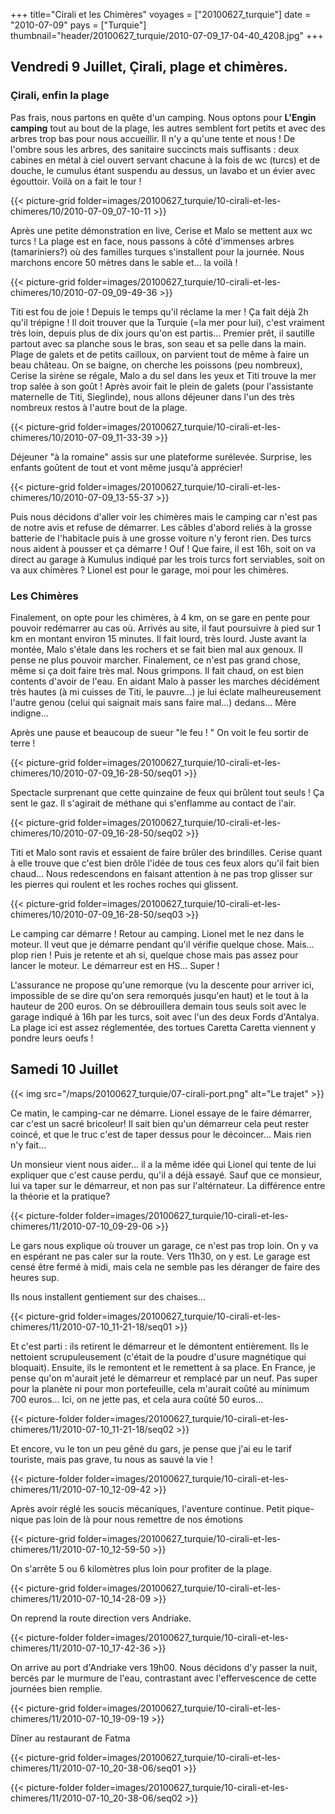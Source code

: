 +++
title="Cirali et les Chimères"
voyages = ["20100627_turquie"]
date = "2010-07-09"
pays = ["Turquie"]
thumbnail="header/20100627_turquie/2010-07-09_17-04-40_4208.jpg"
+++



## Vendredi 9 Juillet, Çirali, plage et chimères.

### Çirali, enfin la plage

Pas frais, nous partons en quête d'un camping. Nous optons pour **L'Engin camping** tout au bout de la plage, les autres semblent fort petits et avec des arbres trop bas pour nous accueillir. Il n'y a qu'une tente et nous ! De l'ombre sous les arbres, des sanitaire succincts mais suffisants : deux cabines en métal à ciel ouvert servant chacune à la fois de wc (turcs) et de douche, le cumulus étant suspendu au dessus, un lavabo et un évier avec égouttoir. Voilà on a fait le tour ! 

{{< picture-grid folder=images/20100627_turquie/10-cirali-et-les-chimeres/10/2010-07-09_07-10-11 >}}

Après une petite démonstration en live, Cerise et Malo se mettent aux wc turcs ! La plage est en face, nous passons à côté d'immenses arbres (tamariniers?) où des familles turques s'installent pour la journée. Nous marchons encore 50 mètres dans le sable et... la voilà !

{{< picture-grid folder=images/20100627_turquie/10-cirali-et-les-chimeres/10/2010-07-09_09-49-36 >}}

Titi est fou de joie ! Depuis le temps qu'il réclame la mer ! Ça fait déjà 2h qu'il trépigne ! Il doit trouver que la Turquie (=la mer pour lui), c'est vraiment très loin, depuis plus de dix jours qu'on est partis... Premier prêt, il sautille partout avec sa planche sous le bras, son seau et sa pelle dans la main. Plage de galets et de petits cailloux, on parvient tout de même à faire un beau château. On se baigne, on cherche les poissons (peu nombreux), Cerise la sirène se régale, Malo a du sel dans les yeux et Titi trouve la mer trop salée à son goût ! Après avoir fait le plein de galets (pour l'assistante maternelle de Titi, Sieglinde), nous allons déjeuner dans l'un des très nombreux restos	 à l'autre bout de la plage. 

{{< picture-grid folder=images/20100627_turquie/10-cirali-et-les-chimeres/10/2010-07-09_11-33-39 >}}

Déjeuner "à la romaine" assis sur une plateforme surélevée. Surprise, les enfants goûtent de tout et vont même jusqu'à apprécier! 

{{< picture-grid folder=images/20100627_turquie/10-cirali-et-les-chimeres/10/2010-07-09_13-55-37 >}}

Puis nous décidons d'aller voir les chimères mais le camping car n'est pas de notre avis et refuse de démarrer. Les câbles d'abord reliés à la grosse batterie de l'habitacle puis à une grosse voiture n'y feront rien. Des turcs nous aident à pousser et ça démarre ! Ouf ! Que faire, il est 16h, soit on va direct au garage à Kumulus indiqué par les trois turcs fort serviables, soit on va aux chimères ? Lionel est pour le garage, moi pour les chimères.

### Les Chimères

Finalement, on opte pour les chimères, à 4 km, on se gare en pente pour pouvoir redémarrer au cas où. Arrivés au site, il faut poursuivre à pied sur 1 km en montant environ 15 minutes. Il fait lourd, très lourd. Juste avant la montée, Malo s'étale dans les rochers et se fait bien mal aux genoux. Il pense ne plus pouvoir marcher. Finalement, ce n'est pas grand chose, même si ça doit faire très mal. Nous grimpons. Il fait chaud, on est bien contents d'avoir de l'eau. En aidant Malo à passer les marches décidément très hautes (à mi cuisses de Titi, le pauvre...) je lui éclate malheureusement l'autre genou (celui qui saignait mais sans faire mal...) dedans... Mère indigne... 


Après une pause et beaucoup de sueur "le feu ! " On voit le feu sortir de terre ! 

{{< picture-grid folder=images/20100627_turquie/10-cirali-et-les-chimeres/10/2010-07-09_16-28-50/seq01 >}}

Spectacle surprenant que cette quinzaine de feux qui brûlent tout seuls ! Ça sent le gaz. Il s'agirait de méthane qui s'enflamme au contact de l'air. 

{{< picture-grid folder=images/20100627_turquie/10-cirali-et-les-chimeres/10/2010-07-09_16-28-50/seq02 >}}

Titi et Malo sont ravis et essaient de faire brûler des brindilles. Cerise quant à elle trouve que c'est bien drôle l'idée de tous ces feux alors qu'il fait bien chaud... Nous redescendons en faisant attention à ne pas trop glisser sur les pierres qui roulent et les roches roches qui glissent.

{{< picture-grid folder=images/20100627_turquie/10-cirali-et-les-chimeres/10/2010-07-09_16-28-50/seq03 >}}

Le camping car démarre ! Retour au camping. Lionel met le nez dans le moteur. Il veut que je démarre pendant qu'il vérifie quelque chose. Mais... plop rien ! Puis je retente et ah si, quelque chose mais pas assez pour lancer le moteur. Le démarreur est en HS... Super ! 

L'assurance ne propose qu'une remorque (vu la descente pour arriver ici, impossible de se dire qu'on sera remorqués jusqu'en haut) et le tout à la hauteur de 200 euros. On se débrouillera demain tous seuls soit avec le garage indiqué à 16h par les turcs, soit avec l'un des deux Fords d'Antalya. La plage ici est assez réglementée, des tortues Caretta Caretta viennent y pondre leurs oeufs !



## Samedi 10 Juillet

{{< img src="/maps/20100627_turquie/07-cirali-port.png" alt="Le trajet" >}}


Ce matin, le camping-car ne démarre. Lionel essaye de le faire démarrer, car c'est un sacré bricoleur! Il sait bien qu'un démarreur cela peut rester coincé, et que le truc c'est de taper dessus pour le décoincer... Mais rien n'y fait...

Un monsieur vient nous aider... il a la même idée qui Lionel qui tente de lui expliquer que c'est cause perdu, qu'il a déjà essayé. Sauf que ce monsieur, lui va taper sur le démarreur, et non pas sur l'altérnateur. La différence entre la théorie et la pratique? 

{{< picture-folder folder=images/20100627_turquie/10-cirali-et-les-chimeres/11/2010-07-10_09-29-06 >}}

Le gars nous explique où trouver un garage, ce n'est pas trop loin. On y va en espérant ne pas caler sur la route.
Vers 11h30, on y est. Le garage est censé être fermé à midi, mais cela ne semble pas les déranger de faire des heures sup.

Ils nous installent gentiement sur des chaises...

{{< picture-grid folder=images/20100627_turquie/10-cirali-et-les-chimeres/11/2010-07-10_11-21-18/seq01 >}}

Et c'est parti : ils retirent le démarreur et le démontent entièrement. Ils le nettoient scrupuleusement (c'était de la poudre d'usure magnétique qui bloquait). Ensuite, ils le remontent et le remettent à sa place. En France, je pense qu'on m'aurait jeté le démarreur et remplacé par un neuf. Pas super pour la planète ni pour mon portefeuille, cela m'aurait coûté au minimum 700 euros... Ici, on ne jette pas, et cela aura coûté 50 euros... 

{{< picture-folder folder=images/20100627_turquie/10-cirali-et-les-chimeres/11/2010-07-10_11-21-18/seq02 >}}

Et encore, vu le ton un peu gêné du gars, je pense que j'ai eu le tarif touriste, mais pas grave, tu nous as sauvé la vie !

{{< picture-folder folder=images/20100627_turquie/10-cirali-et-les-chimeres/11/2010-07-10_12-09-42 >}}

Après avoir réglé les soucis mécaniques, l'aventure continue. Petit pique-nique pas loin de là pour nous remettre de nos émotions

{{< picture-grid folder=images/20100627_turquie/10-cirali-et-les-chimeres/11/2010-07-10_12-59-50 >}}

On s'arrête 5 ou 6 kilomètres plus loin pour profiter de la plage.

{{< picture-grid folder=images/20100627_turquie/10-cirali-et-les-chimeres/11/2010-07-10_14-28-09 >}}

On reprend la route direction vers Andriake. 

{{< picture-folder folder=images/20100627_turquie/10-cirali-et-les-chimeres/11/2010-07-10_17-42-36 >}}

On arrive au port d'Andriake vers 19h00. Nous décidons d'y passer la nuit, bercés par le murmure de l'eau, contrastant avec l'effervescence de cette journées bien remplie.

{{< picture-grid folder=images/20100627_turquie/10-cirali-et-les-chimeres/11/2010-07-10_19-09-19 >}}

Dîner au restaurant de Fatma

{{< picture-grid folder=images/20100627_turquie/10-cirali-et-les-chimeres/11/2010-07-10_20-38-06/seq01 >}}

{{< picture-folder folder=images/20100627_turquie/10-cirali-et-les-chimeres/11/2010-07-10_20-38-06/seq02 >}}
